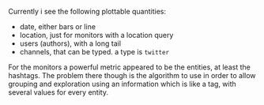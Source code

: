 Currently i see the following plottable quantities:

- date, either bars or line
- location, just for monitors with a location query
- users (authors), with a long tail
- channels, that can be typed. a type is `twitter`

For the monitors a powerful metric appeared to be the entities, at
least the hashtags. The problem there though is the algorithm to use
in order to allow grouping and exploration using an information which
is like a tag, with several values for every entity.
